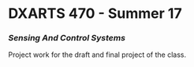 # DXARTS 470 - Summer 17  
### _Sensing And Control Systems_

Project work for the draft and final project of the class.
